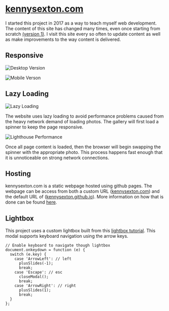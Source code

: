 # [kennysexton.com](https://kennysexton.com)

I started this project in 2017 as a way to teach myself web development. The content of this site has changed many times,  even once starting from scratch [(version 1)](https://kennysexton.com/website.v1/index.html).  I visit this site every so often to update content as well as make improvements to the way content is delivered.


## Responsive

![Desktop Version](https://imgur.com/hOadEP2.jpg)

![Mobile Verson](https://imgur.com/49xK5i9.jpg)

## Lazy Loading


![Lazy Loading](https://imgur.com/JZbU6x0.jpg)

The website uses lazy loading to avoid performance problems caused from the heavy network demand of loading photos.  The gallery will first load a spinner to keep the page responsive.

![Lighthouse Performance](https://imgur.com/SftVqdT.jpg)

Once all page content is loaded, then the browser will begin swapping the spinner with the appropriate photo.  This process happens fast enough that it is unnoticeable on strong network connections.

## Hosting

kennysexton.com is a static webpage hosted using github pages. The webpage can be access from both a custom URL ([kennysexton.com](https://kennysexton.com)) and the default URL of ([kennysexton.github.io](http://kennysexton.github.io/)).  More information on how that is done can be found [here](https://help.github.com/en/github/working-with-github-pages/about-custom-domains-and-github-pages).

## Lightbox

This project uses a custom lightbox built from this [lightbox tutorial](https://www.w3schools.com/howto/howto_js_lightbox.asp). This modal supports keyboard navigation using the arrow keys.

```
// Enable keyboard to navigate though lightbox
document.onkeydown = function (e) {
  switch (e.key) {
    case 'ArrowLeft': // left
      plusSlides(-1);
      break;
    case 'Escape': // esc
      closeModal();
      break;
    case 'ArrowRight': // right
      plusSlides(1);
      break;
  }
};
```
